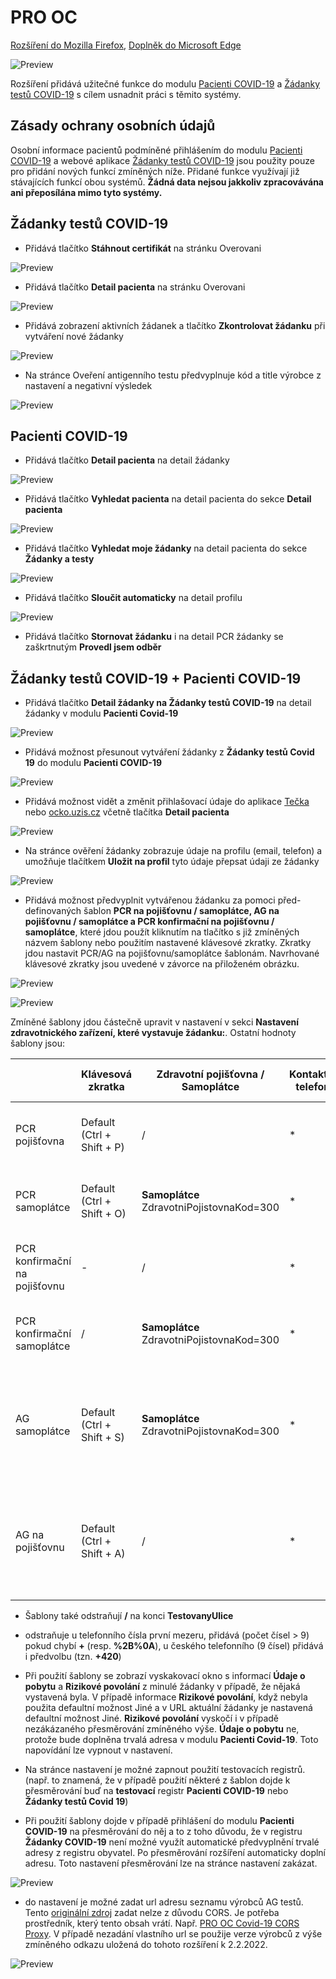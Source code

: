 # PRO OC

[Rozšíření do Mozilla Firefox](https://addons.mozilla.org/addon/pro-oc/), [Doplněk do Microsoft Edge](https://microsoftedge.microsoft.com/addons/detail/pro-oc/cdgmeeomaokdpefkcgnlibnlnggombjf?hl=cs-CZ)

![Preview](preview/nahled.PNG)

Rozšíření přidává užitečné funkce do modulu [Pacienti COVID-19](https://ereg.ksrzis.cz/Registr/CUDZadanky/VyhledaniPacienta) a [Žádanky testů COVID-19](https://eregpublicsecure.ksrzis.cz/Registr/CUD/Overeni) s cílem usnadnit práci s těmito systémy.

## Zásady ochrany osobních údajů

Osobní informace pacientů podmíněné přihlášením do modulu [Pacienti COVID-19](https://ereg.ksrzis.cz/Registr/CUDZadanky/VyhledaniPacienta) a webové aplikace [Žádanky testů COVID-19](https://eregpublicsecure.ksrzis.cz/Registr/CUD/Overeni) jsou použity pouze pro přidání nových funkcí zmíněných níže. Přidané funkce využívají již stávajících funkcí obou systémů. **Žádná data nejsou jakkoliv zpracovávána ani přeposílána mimo tyto systémy.**

## Žádanky testů COVID-19

- Přidává tlačítko **Stáhnout certifikát** na stránku Overovani

![Preview](preview/tlacitko_stahnout_certifikat.PNG)

- Přidává tlačítko **Detail pacienta** na stránku Overovani

![Preview](preview/tlacitko_detail_pacienta_zadanky_covid_19.PNG)

- Přidává zobrazení aktivních žádanek a tlačítko **Zkontrolovat žádanku** při vytváření nové žádanky

![Preview](preview/aktivni_zadanky_tlacitko_zkontrolovat_zadanku.png)

- Na stránce Oveření antigenního testu předvyplnuje kód a title výrobce z nastavení a negativní výsledek

![Preview](preview/predvyplnovani_ag_vyrobce_a_negativniho_vysledku.png)

## Pacienti COVID-19

- Přidává tlačítko **Detail pacienta** na detail žádanky

![Preview](preview/tlacitko_detail_pacienta.PNG)

- Přidává tlačítko **Vyhledat pacienta** na detail pacienta do sekce **Detail pacienta**

![Preview](preview/tlacitko_vyhledat_pacienta.png)

- Přidává tlačítko **Vyhledat moje žádanky** na detail pacienta do sekce **Žádanky a testy**

![Preview](preview/tlacitko_vyhledat_moje_zadanky.PNG)

- Přidává tlačítko **Sloučit automaticky** na detail profilu

![Preview](preview/tlacitko_automaticky_sloucit.png)

- Přidává tlačítko **Stornovat žádanku** i na detail PCR žádanky se zaškrtnutým **Provedl jsem odběr**

## Žádanky testů COVID-19 + Pacienti COVID-19

- Přidává tlačítko **Detail žádanky na Žádanky testů COVID-19** na detail žádanky v modulu **Pacienti Covid-19**

![Preview](preview/tlacitko_detail_zadanky_na_Zadanky_testu_covid_19.PNG)

- Přidává možnost přesunout vytváření žádanky z **Žádanky testů Covid 19** do modulu **Pacienti COVID-19**

![Preview](preview/preview_presunout_zadanku_do_Pacienti_covid_19.PNG)

- Přidává možnost vidět a změnit přihlašovací údaje do aplikace [Tečka](https://ockodoc.mzcr.cz/napoveda/tecka/cz/) nebo [ocko.uzis.cz](https://ocko.uzis.cz/) včetně tlačítka **Detail pacienta**

![Preview](preview/moznost_ulozit_prihlasovaci_udaje_na_zadance.PNG)

- Na stránce ověření žádanky zobrazuje údaje na profilu (email, telefon) a umožňuje tlačítkem **Uložit na profil** tyto údaje přepsat údaji ze žádanky

![Preview](preview/zobrazeni_udaju_na_profilu_pri_overeni_zadanky.PNG)

- Přidává možnost předvyplnit vytvářenou žádanku za pomoci před-definovaných šablon **PCR na pojišťovnu / samoplátce, AG na pojišťovnu / samoplátce a PCR konfirmační na pojišťovnu / samoplátce**, které jdou použít kliknutím na tlačítko s již zmíněných názvem šablony nebo použitím nastavené klávesové zkratky. Zkratky jdou nastavit PCR/AG na pojišťovnu/samoplátce šablonám. Navrhované klávesové zkratky jsou uvedené v závorce na přiloženém obrázku.

![Preview](preview/tlacitka_sablon_a_klavesove_zkratky.png)

![Preview](preview/nastaveni_klavesovych_zkratek.png)

Zmíněné šablony jdou částečně upravit v nastavení v sekci **Nastavení zdravotnického zařízení, které vystavuje žádanku:**. Ostatní hodnoty šablony jsou: 

| | Klávesová zkratka | Zdravotní pojišťovna / Samoplátce | Kontaktní telefon | Rizikové povolání - kolektiv | POCT | Testovaný e-mail | Symptomy | Klinicky závažný stav | Indikace | Typy testů | Proveden odběr | Preferované odběrné místo | Prioritizace odběru | Ordinace e-mail | Ordinace telefon | Ordinace IČP | Vystavil
|-|-|-|-|-|-|-|-|-|-|-|-|-|-|-|-|-|-|
| PCR pojišťovna | Default (Ctrl + Shift + P) | / | * | Default Jiné (RizikovePovolaniKod=Jine) | Neprovedl jsem POCT test, chci jen vystavit žádanku (TypPoctTestu=1) | | Default Jiné (SymptomZadne=True) | Default No (KlinickyZavaznyStav=False) | Preventivní (Indikace=3) | PCR (TypyTestu=PCR) | Default false (u PCR vždy z nastavení ProvedenOdber=True|False) | / (v případě neprázdné hodnoty z nastavení např. PHA-566) | / | / (v případě neprázdné hodnoty z nastavení např. reditel@vfn.cz) | / (v případě neprázdné hodnoty z nastavení) | / (v případě neprázdných hodnot z nastavení, odlišeno pro AG a PCR např. 02004657 a 02004655) | Jméno a příjmení z cookies nastavované na přihlašovací stránce https://eregpublicsecure.ksrzis.cz/Registr/CUD/Overeni/Prihlaseni |
| PCR samoplátce | Default (Ctrl + Shift + O) | **Samoplátce** ZdravotniPojistovnaKod=300 | * | Default Jiné (RizikovePovolaniKod=Jine) | Neprovedl jsem POCT test, chci jen vystavit žádanku (TypPoctTestu=1) | / | Default Jiné (SymptomZadne=True) | Default No (KlinickyZavaznyStav=False) | Preventivní (Indikace=3) | PCR (TypyTestu=PCR) | Default false (u PCR vždy z nastavení ProvedenOdber=True|False) | / (v případě neprázdné hodnoty z nastavení např. PHA-566) | / | / (v případě neprázdné hodnoty z nastavení např. reditel@vfn.cz) | / (v případě neprázdné hodnoty z nastavení) | / (v případě neprázdných hodnot z nastavení, odlišeno pro AG a PCR např. 02004657 a 02004655) | Jméno a příjmení z cookies nastavované na přihlašovací stránce https://eregpublicsecure.ksrzis.cz/Registr/CUD/Overeni/Prihlaseni |
| PCR konfirmační na pojišťovnu | - | / | * | Default Jiné (RizikovePovolaniKod=Jine) | Neprovedl jsem POCT test, chci jen vystavit žádanku (TypPoctTestu=1) | | Default Jiné (SymptomZadne=True) | Default No (KlinickyZavaznyStav=False) | Konfirmační (Indikace=5) | PCR (TypyTestu=PCR) | Default false (u PCR vždy z nastavení ProvedenOdber=True|False) | Default (OdberneMistoKod=PHA-566) | /  | / (v případě neprázdné hodnoty z nastavení např. reditel@vfn.cz) | / (v případě neprázdné hodnoty z nastavení) | / (v případě neprázdných hodnot z nastavení, odlišeno pro AG a PCR např. 02004657 a 02004655) | Jméno a příjmení z cookies nastavované na přihlašovací stránce https://eregpublicsecure.ksrzis.cz/Registr/CUD/Overeni/Prihlaseni |
| PCR konfirmační samoplátce | / | **Samoplátce** ZdravotniPojistovnaKod=300 | * | Default Jiné (RizikovePovolaniKod=Jine) | Neprovedl jsem POCT test, chci jen vystavit žádanku (TypPoctTestu=1) | / | Default Jiné (SymptomZadne=True) | Default No (KlinickyZavaznyStav=False) | Konfirmační (Indikace=5) | PCR (TypyTestu=PCR) | Default false (u PCR vždy z nastavení ProvedenOdber=True|False) | / (v případě neprázdné hodnoty z nastavení např. PHA-566) | / | / (v případě neprázdné hodnoty z nastavení např. reditel@vfn.cz) | / (v případě neprázdné hodnoty z nastavení) | / (v případě neprázdných hodnot z nastavení, odlišeno pro AG a PCR např. 02004657 a 02004655) | Jméno a příjmení z cookies nastavované na přihlašovací stránce https://eregpublicsecure.ksrzis.cz/Registr/CUD/Overeni/Prihlaseni |
| AG samoplátce | Default (Ctrl + Shift + S) | **Samoplátce** ZdravotniPojistovnaKod=300 | * | Default Jiné (RizikovePovolaniKod=Jine) | Neprovedl jsem POCT test, chci jen vystavit žádanku (TypPoctTestu=1) | / | Default Jiné (SymptomZadne=True) | Default No (KlinickyZavaznyStav=False) | Preventivní (Indikace=3) | Antigen (TypyTestu=Antigen) | **Neproveden** (ProvedenOdber=False) | / (v případě neprázdné hodnoty z nastavení např. PHA-566) | / | / (v případě neprázdné hodnoty z nastavení např. reditel@vfn.cz) | / (v případě neprázdné hodnoty z nastavení) | / (v případě neprázdných hodnot z nastavení, odlišeno pro AG a PCR např. 02004657 a 02004655) | Jméno a příjmení z cookies nastavované na přihlašovací stránce https://eregpublicsecure.ksrzis.cz/Registr/CUD/Overeni/Prihlaseni |
| AG na pojišťovnu | Default (Ctrl + Shift + A) | / | * | Default Jiné (RizikovePovolaniKod=Jine) | Neprovedl jsem POCT test, chci jen vystavit žádanku (TypPoctTestu=1) | / | Default Jiné (SymptomZadne=True) | Default No (KlinickyZavaznyStav=False) | Preventivní (Indikace=3) | Antigen (TypyTestu=Antigen) | **Neproveden** (ProvedenOdber=False) | / (v případě neprázdné hodnoty z nastavení např. PHA-566) | / | / (v případě neprázdné hodnoty z nastavení např. reditel@vfn.cz) | / (v případě neprázdné hodnoty z nastavení) | / (v případě neprázdných hodnot z nastavení, odlišeno pro AG a PCR např. 02004657 a 02004655) | Jméno a příjmení z cookies nastavované na přihlašovací stránce https://eregpublicsecure.ksrzis.cz/Registr/CUD/Overeni/Prihlaseni |

- Šablony také odstraňují **/** na konci **TestovanyUlice**
- odstraňuje u telefonního čísla první mezeru, přidává (počet čísel > 9) pokud chybí **+** (resp. **%2B%0A**), u českého telefonního (9 čísel) přidává i předvolbu (tzn. **+420**)

- Při použití šablony se zobrazí vyskakovací okno s informací **Údaje o pobytu** a **Rizikové povolání** z minulé žádanky v případě, že nějaká vystavená byla. V případě informace **Rizikové povolání**, když nebyla použita defaultní možnost Jiné a v URL aktuální žádanky je nastavená defaultní možnost Jiné. **Rizikové povolání** vyskočí i v případě nezákázaného přesměrování zmíněného výše. **Údaje o pobytu** ne, protože bude doplněna trvalá adresa v modulu **Pacienti Covid-19**. Toto napovídání lze vypnout v nastavení.

- Na stránce nastavení je možné zapnout použití testovacích registrů. (např. to znamená, že v případě použití některé z šablon dojde k přesměrování buď na **testovací** registr **Pacienti COVID-19** nebo **Žádanky testů Covid 19**)

- Při použití šablony dojde v případě přihlášení do modulu **Pacienti COVID-19** na přesměrování do něj a to z toho důvodu, že v registru **Žádanky COVID-19** není možné využít automatické předvyplnění trvalé adresy z registru obyvatel. Po přesměrování rozšíření automaticky doplní adresu. Toto nastavení přesměrování lze na stránce nastavení zakázat.

![Preview](preview/rob_adresa.png)

- do nastavení je možné zadat url adresu seznamu výrobců AG testů. Tento [originální zdroj](https://covid-19-diagnostics.jrc.ec.europa.eu/devices/export?target_type=6) zadat nelze z důvodu CORS. Je potřeba prostředník, který tento obsah vrátí. Např. [PRO OC Covid-19 CORS Proxy](https://github.com/PRO-OC/pro-oc-covid-19-cors-proxy). V případě nezadání vlastního url se použije verze výrobců z výše zmíněného odkazu uložená do tohoto rozšíření k 2.2.2022.

![Preview](preview/nastaveni.png)
